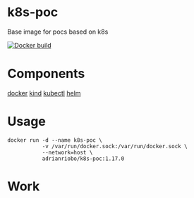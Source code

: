 # k8s-poc
Base image for pocs based on k8s

[![Docker build](https://img.shields.io/docker/cloud/build/adrianriobo/k8s-poc?label=build&logo=docker)](https://hub.docker.com/r/adrianriobo/k8s-poc/builds)

# Components

[docker](https://www.docker.com/)
[kind](https://github.com/kubernetes-sigs/kind)
[kubectl](https://kubernetes.io/docs/reference/kubectl/kubectl/)
[helm](https://github.com/helm/helm)

# Usage

```
docker run -d --name k8s-poc \
           -v /var/run/docker.sock:/var/run/docker.sock \
           --network=host \
           adrianriobo/k8s-poc:1.17.0
```

# Work

